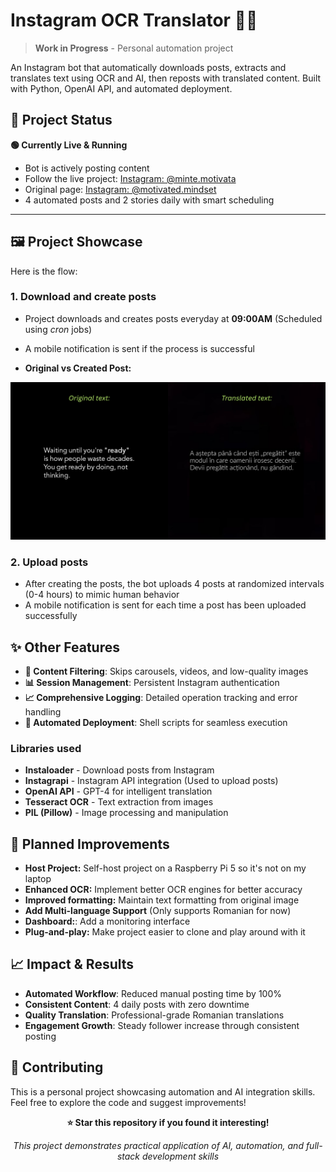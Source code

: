 # Instagram OCR Translator 🤖📱

> **Work in Progress** - Personal automation project

An Instagram bot that automatically downloads posts, extracts and translates text using OCR and AI, then reposts with translated content. Built with Python, OpenAI API, and automated deployment.

## 🎯 Project Status

**🟢 Currently Live & Running**

- Bot is actively posting content
- Follow the live project: [Instagram: @minte.motivata](https://instagram.com/minte.motivata)
- Original page: [Instagram: @motivated.mindset](https://instagram.com/motivated.mindset)
- 4 automated posts and 2 stories daily with smart scheduling

---

## 🖼️ Project Showcase

Here is the flow:

### 1. Download and create posts

- Project downloads and creates posts everyday at **09:00AM** (Scheduled using _cron_ jobs)
- A mobile notification is sent if the process is successful

- **Original vs Created Post:**

![Original and Created Post](images/side-by-side-posts.png)

### 2. Upload posts

- After creating the posts, the bot uploads 4 posts at randomized intervals (0-4 hours) to mimic human behavior
- A mobile notification is sent for each time a post has been uploaded successfully

## ✨ Other Features

- **🎯 Content Filtering**: Skips carousels, videos, and low-quality images
- **📊 Session Management**: Persistent Instagram authentication
- **📈 Comprehensive Logging**: Detailed operation tracking and error handling
- **🔄 Automated Deployment**: Shell scripts for seamless execution

### Libraries used

- **Instaloader** - Download posts from Instagram
- **Instagrapi** - Instagram API integration (Used to upload posts)
- **OpenAI API** - GPT-4 for intelligent translation
- **Tesseract OCR** - Text extraction from images
- **PIL (Pillow)** - Image processing and manipulation

## 🎯 Planned Improvements

- **Host Project:** Self-host project on a Raspberry Pi 5 so it's not on my laptop
- **Enhanced OCR:** Implement better OCR engines for better accuracy
- **Improved formatting:** Maintain text formatting from original image
- **Add Multi-language Support** (Only supports Romanian for now)
- **Dashboard:**: Add a monitoring interface
- **Plug-and-play:** Make project easier to clone and play around with it

## 📈 Impact & Results

- **Automated Workflow**: Reduced manual posting time by 100%
- **Consistent Content**: 4 daily posts with zero downtime
- **Quality Translation**: Professional-grade Romanian translations
- **Engagement Growth**: Steady follower increase through consistent posting

## 🤝 Contributing

This is a personal project showcasing automation and AI integration skills. Feel free to explore the code and suggest improvements!

<div align="center">

**⭐ Star this repository if you found it interesting!**

_This project demonstrates practical application of AI, automation, and full-stack development skills_

</div>
